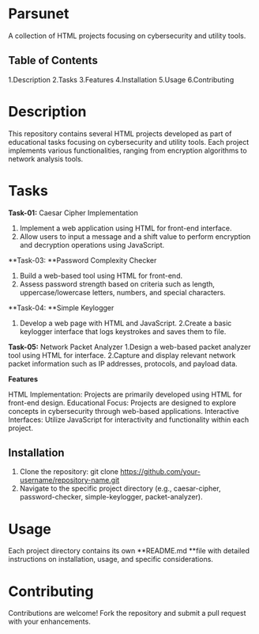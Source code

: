 # Parsunet
A collection of HTML projects focusing on cybersecurity and utility tools.

## Table of Contents
1.Description
2.Tasks
3.Features
4.Installation
5.Usage
6.Contributing


# Description
This repository contains several HTML projects developed as part of educational tasks focusing on cybersecurity and utility tools. Each project implements various functionalities, ranging from encryption algorithms to network analysis tools.

# Tasks
**Task-01:** Caesar Cipher Implementation

1. Implement a web application using HTML for front-end interface.
2. Allow users to input a message and a shift value to perform encryption and decryption operations using JavaScript.

**Task-03: **Password Complexity Checker
1. Build a web-based tool using HTML for front-end.
2. Assess password strength based on criteria such as length, uppercase/lowercase letters, numbers, and special characters.

**Task-04: **Simple Keylogger
1. Develop a web page with HTML and JavaScript.
2.Create a basic keylogger interface that logs keystrokes and saves them to file.

**Task-05:** Network Packet Analyzer
1.Design a web-based packet analyzer tool using HTML for interface.
2.Capture and display relevant network packet information such as IP addresses, protocols, and payload data.


**Features**

HTML Implementation: Projects are primarily developed using HTML for front-end design.
Educational Focus: Projects are designed to explore concepts in cybersecurity through web-based applications.
Interactive Interfaces: Utilize JavaScript for interactivity and functionality within each project.

## Installation
1. Clone the repository:
git clone https://github.com/your-username/repository-name.git
2. Navigate to the specific project directory (e.g., caesar-cipher, password-checker, simple-keylogger, packet-analyzer).

# Usage
Each project directory contains its own **README.md **file with detailed instructions on installation, usage, and specific considerations.

# Contributing
Contributions are welcome! Fork the repository and submit a pull request with your enhancements.




